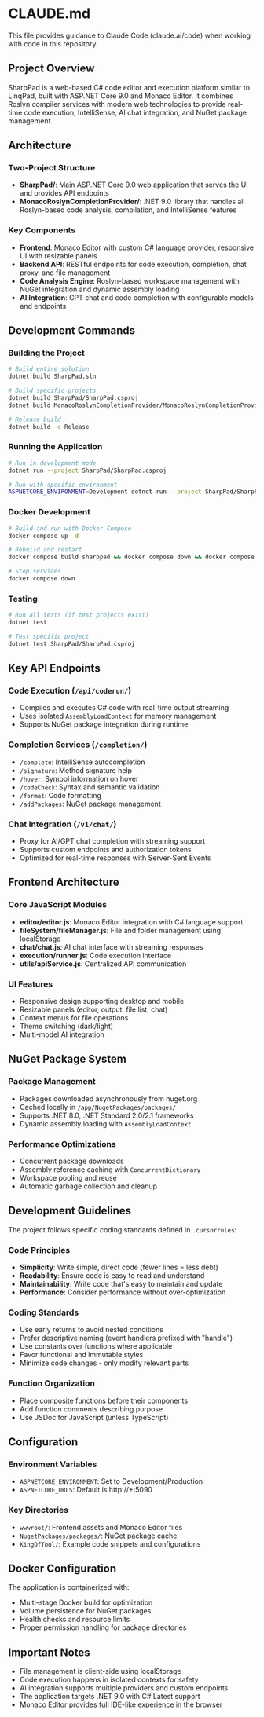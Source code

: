 # CLAUDE.md

This file provides guidance to Claude Code (claude.ai/code) when working with code in this repository.

## Project Overview

SharpPad is a web-based C# code editor and execution platform similar to LinqPad, built with ASP.NET Core 9.0 and Monaco Editor. It combines Roslyn compiler services with modern web technologies to provide real-time code execution, IntelliSense, AI chat integration, and NuGet package management.

## Architecture

### Two-Project Structure
- **SharpPad/**: Main ASP.NET Core 9.0 web application that serves the UI and provides API endpoints
- **MonacoRoslynCompletionProvider/**: .NET 9.0 library that handles all Roslyn-based code analysis, compilation, and IntelliSense features

### Key Components
- **Frontend**: Monaco Editor with custom C# language provider, responsive UI with resizable panels
- **Backend API**: RESTful endpoints for code execution, completion, chat proxy, and file management
- **Code Analysis Engine**: Roslyn-based workspace management with NuGet integration and dynamic assembly loading
- **AI Integration**: GPT chat and code completion with configurable models and endpoints

## Development Commands

### Building the Project
```bash
# Build entire solution
dotnet build SharpPad.sln

# Build specific projects
dotnet build SharpPad/SharpPad.csproj
dotnet build MonacoRoslynCompletionProvider/MonacoRoslynCompletionProvider.csproj

# Release build
dotnet build -c Release
```

### Running the Application
```bash
# Run in development mode
dotnet run --project SharpPad/SharpPad.csproj

# Run with specific environment
ASPNETCORE_ENVIRONMENT=Development dotnet run --project SharpPad/SharpPad.csproj
```

### Docker Development
```bash
# Build and run with Docker Compose
docker compose up -d

# Rebuild and restart
docker compose build sharppad && docker compose down && docker compose up -d

# Stop services
docker compose down
```

### Testing
```bash
# Run all tests (if test projects exist)
dotnet test

# Test specific project
dotnet test SharpPad/SharpPad.csproj
```

## Key API Endpoints

### Code Execution (`/api/coderun/`)
- Compiles and executes C# code with real-time output streaming
- Uses isolated `AssemblyLoadContext` for memory management
- Supports NuGet package integration during runtime

### Completion Services (`/completion/`)
- `/complete`: IntelliSense autocompletion
- `/signature`: Method signature help  
- `/hover`: Symbol information on hover
- `/codeCheck`: Syntax and semantic validation
- `/format`: Code formatting
- `/addPackages`: NuGet package management

### Chat Integration (`/v1/chat/`)
- Proxy for AI/GPT chat completion with streaming support
- Supports custom endpoints and authorization tokens
- Optimized for real-time responses with Server-Sent Events

## Frontend Architecture

### Core JavaScript Modules
- **editor/editor.js**: Monaco Editor integration with C# language support
- **fileSystem/fileManager.js**: File and folder management using localStorage
- **chat/chat.js**: AI chat interface with streaming responses
- **execution/runner.js**: Code execution interface
- **utils/apiService.js**: Centralized API communication

### UI Features
- Responsive design supporting desktop and mobile
- Resizable panels (editor, output, file list, chat)
- Context menus for file operations
- Theme switching (dark/light)
- Multi-model AI integration

## NuGet Package System

### Package Management
- Packages downloaded asynchronously from nuget.org
- Cached locally in `/app/NugetPackages/packages/`
- Supports .NET 8.0, .NET Standard 2.0/2.1 frameworks
- Dynamic assembly loading with `AssemblyLoadContext`

### Performance Optimizations
- Concurrent package downloads
- Assembly reference caching with `ConcurrentDictionary`
- Workspace pooling and reuse
- Automatic garbage collection and cleanup

## Development Guidelines

The project follows specific coding standards defined in `.cursorrules`:

### Code Principles
- **Simplicity**: Write simple, direct code (fewer lines = less debt)
- **Readability**: Ensure code is easy to read and understand
- **Maintainability**: Write code that's easy to maintain and update
- **Performance**: Consider performance without over-optimization

### Coding Standards
- Use early returns to avoid nested conditions
- Prefer descriptive naming (event handlers prefixed with "handle")
- Use constants over functions where applicable
- Favor functional and immutable styles
- Minimize code changes - only modify relevant parts

### Function Organization
- Place composite functions before their components
- Add function comments describing purpose
- Use JSDoc for JavaScript (unless TypeScript)

## Configuration

### Environment Variables
- `ASPNETCORE_ENVIRONMENT`: Set to Development/Production
- `ASPNETCORE_URLS`: Default is http://+:5090

### Key Directories
- `wwwroot/`: Frontend assets and Monaco Editor files
- `NugetPackages/packages/`: NuGet package cache
- `KingOfTool/`: Example code snippets and configurations

## Docker Configuration

The application is containerized with:
- Multi-stage Docker build for optimization
- Volume persistence for NuGet packages
- Health checks and resource limits
- Proper permission handling for package directories

## Important Notes

- File management is client-side using localStorage
- Code execution happens in isolated contexts for safety
- AI integration supports multiple providers and custom endpoints
- The application targets .NET 9.0 with C# Latest support
- Monaco Editor provides full IDE-like experience in the browser